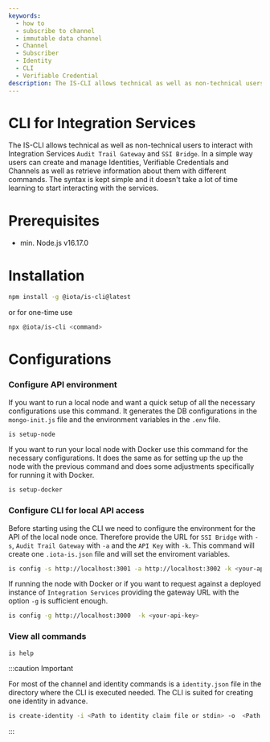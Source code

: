 ```yaml
---
keywords:
  - how to
  - subscribe to channel
  - immutable data channel
  - Channel
  - Subscriber
  - Identity
  - CLI
  - Verifiable Credential
description: The IS-CLI allows technical as well as non-technical users to interact with Integration Services Audit Trail Gateway and SSI Bridge.
---
```


# CLI for Integration Services

The IS-CLI allows technical as well as non-technical users to interact with Integration Services `Audit Trail Gateway`
and `SSI Bridge`. In a simple way users can create and manage Identities, Verifiable Credentials and Channels as well as retrieve information about them with different commands. The syntax is kept simple and it doesn't take a lot of time learning to start interacting with the services.

# Prerequisites

- min. Node.js v16.17.0

# Installation

```sh
npm install -g @iota/is-cli@latest
```

or for one-time use

```sh
npx @iota/is-cli <command>
```

# Configurations

### Configure API environment

If you want to run a local node and want a quick setup of all the necessary configurations use this command. It generates the DB configurations in the `mongo-init.js` file and the environment variables in the `.env` file.

```sh
is setup-node
```

If you want to run your local node with Docker use this command for the necessary configurations.
It does the same as for setting up the up the node with the previous command and does some adjustments specifically for running it with Docker.

```sh
is setup-docker
```

### Configure CLI for local API access

Before starting using the CLI we need to configure the environment for the API of the local node once. Therefore provide the URL for `SSI Bridge` with `-s`, `Audit Trail Gateway` with `-a` and the `API Key` with `-k`.
This command will create one `.iota-is.json` file and will set the enviroment variables.

```sh
is config -s http://localhost:3001 -a http://localhost:3002 -k <your-api-key>
```

If running the node with Docker or if you want to request against a deployed instance of `Integration Services` providing the gateway URL with the option `-g` is sufficient enough.

```sh
is config -g http://localhost:3000  -k <your-api-key>
```

### View all commands

```
is help
```

:::caution Important

For most of the channel and identity commands is a `identity.json` file in the directory where the CLI is executed needed. The CLI is suited for creating one identity in advance.

```sh
is create-identity -i <Path to identity claim file or stdin> -o  <Path to output file>
```

:::
